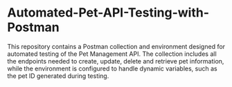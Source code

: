 # Automated-Pet-API-Testing-with-Postman
This repository contains a Postman collection and environment designed for automated testing of the Pet Management API. The collection includes all the endpoints needed to create, update, delete and retrieve pet information, while the environment is configured to handle dynamic variables, such as the pet ID generated during testing.

